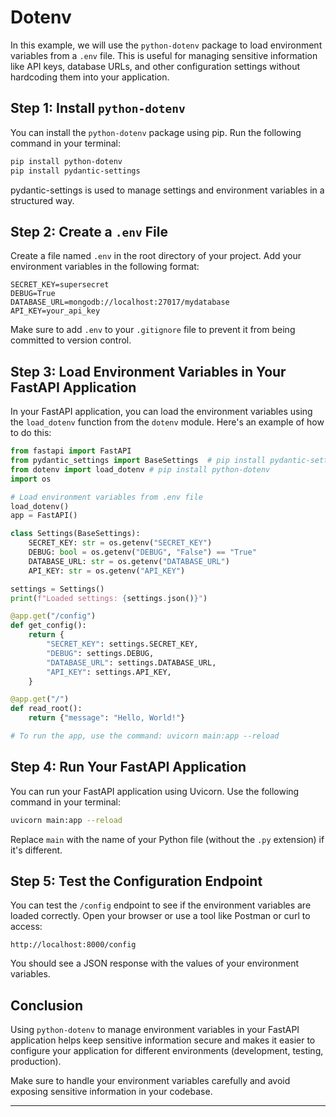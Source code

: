 # Dotenv

In this example, we will use the `python-dotenv` package to load environment variables from a `.env` file. This is useful for managing sensitive information like API keys, database URLs, and other configuration settings without hardcoding them into your application.

## Step 1: Install `python-dotenv`

You can install the `python-dotenv` package using pip. Run the following command in your terminal:

```bash
pip install python-dotenv
pip install pydantic-settings 
```

pydantic-settings is used to manage settings and environment variables in a structured way.

## Step 2: Create a `.env` File

Create a file named `.env` in the root directory of your project. Add your environment variables in the following format:

```env
SECRET_KEY=supersecret
DEBUG=True
DATABASE_URL=mongodb://localhost:27017/mydatabase
API_KEY=your_api_key
```

Make sure to add `.env` to your `.gitignore` file to prevent it from being committed to version control.

## Step 3: Load Environment Variables in Your FastAPI Application

In your FastAPI application, you can load the environment variables using the `load_dotenv` function from the `dotenv` module. Here's an example of how to do this:

```python
from fastapi import FastAPI
from pydantic_settings import BaseSettings  # pip install pydantic-settings
from dotenv import load_dotenv # pip install python-dotenv
import os

# Load environment variables from .env file
load_dotenv()
app = FastAPI()

class Settings(BaseSettings):
    SECRET_KEY: str = os.getenv("SECRET_KEY")
    DEBUG: bool = os.getenv("DEBUG", "False") == "True"
    DATABASE_URL: str = os.getenv("DATABASE_URL")
    API_KEY: str = os.getenv("API_KEY")

settings = Settings()
print(f"Loaded settings: {settings.json()}")

@app.get("/config")
def get_config():
    return {
        "SECRET_KEY": settings.SECRET_KEY,
        "DEBUG": settings.DEBUG,
        "DATABASE_URL": settings.DATABASE_URL,
        "API_KEY": settings.API_KEY,
    }

@app.get("/")
def read_root():
    return {"message": "Hello, World!"}

# To run the app, use the command: uvicorn main:app --reload
```

## Step 4: Run Your FastAPI Application

You can run your FastAPI application using Uvicorn. Use the following command in your terminal:

```bash
uvicorn main:app --reload
```

Replace `main` with the name of your Python file (without the `.py` extension) if it's different.

## Step 5: Test the Configuration Endpoint

You can test the `/config` endpoint to see if the environment variables are loaded correctly. Open your browser or use a tool like Postman or curl to access:

```
http://localhost:8000/config
```

You should see a JSON response with the values of your environment variables.

## Conclusion

Using `python-dotenv` to manage environment variables in your FastAPI application helps keep sensitive information secure and makes it easier to configure your application for different environments (development, testing, production).

Make sure to handle your environment variables carefully and avoid exposing sensitive information in your codebase.

---